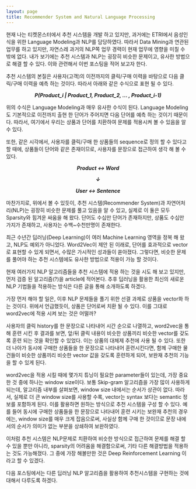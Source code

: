 ```yaml
---
layout: page
title: Recommender System and Natural Language Processing
---
```

현재 나는 티켓몬스터에서 추천 시스템을 개발 하고 있지만, 과거에는 ETRI에서 음성인식을 위한 Language Modeling과 NLP를 담당하였다. 
따라서 Data Mining과 연관된 업무를 하고 있지만, 자연스레 과거의 NLP쪽 업무 경력이 현재 업무에 영향을 미칠 수 밖에 없다.
내가 보기에는 추천 시스템과 NLP는 굉장히 비슷한 문제이고, 유사한 방법으로 해결 할 수 있다. 이와 관련해서 이번 포스팅을 적어 보고자 한다.

추천 시스템의 본질은 사용자(고객)의 이전까지의 클릭/구매 이력을 바탕으로 다음 클릭/구매 이력을 예측 하는 것이다. 따라서 아래와 같은 수식으로 표현 될 수 있다.

<b><i><center>P(Product_i | Product_1, Product_2, ... , Product_i-1)</center></i></b>

위의 수식은 Language Modeling과 매우 유사한 수식이 된다. Language Modeling도 기본적으로 이전까지 출현 한 단어가 주어지면 다음 단어를 예측 하는 것이기 때문이다.
따라서, 여기에서 우리는 상품과 단어를 치환하여 문제를 적용시켜 볼 수 있음을 알 수 있다.

또한, 같은 시각에서, 사용자를 클릭/구매 한 상품들의 sequence로 정의 할 수 있다고 할 때에, 상품들이 단어와 같은 존재이므로, 사용자를 문장으로 접근하여 생각 해 볼 수 있다.

<b><i><center>Product ↔ Word</center></i></b>

<b><i><center>↓</center></i></b>

<b><i><center>User ↔ Sentence</center></i></b>

마찬가지로, 위에서 볼 수 있듯이, 추천 시스템(Recommender System)과 자연어처리(NLP)는 굉장히 비슷한 문제를 풀고 있음을 알 수 있고, 실제로 이 둘은 모두 Sparsity와 힘겨운 싸움을 해 왔다.
단어도 수십만 단어가 존재하지만, 상품도 수십만 가지가 존재하고, 사용자는 수백~수천만명이 존재한다.

최근 수년간 딥러닝(Deep Learning)이 여러 Machine Learning 영역을 정복 해 왔고, NLP도 예외가 아니었다.
Word2Vec이 제안 된 이래로, 단어를 효과적으로 vector로 표현할 수 있게 되면서, 수많은 가시적인 성과들이 쏟아졌다.
그렇다면, 비슷한 문제를 풀어야 하는 추천 시스템에도 유사한 방법으로 적용이 가능 할 것이다.

현재 여러가지 NLP 알고리즘들을 추천 시스템에 적용 하는 것을 시도 해 보고 있지만, 먼저 검증 된 알고리즘(?)을 article에 적어본다.
추후 딥러닝을 활용한 최신의 새로운 NLP 기법들을 적용하는 방식은 다른 글을 통해 소개하도록 하겠다.

가장 먼저 해야 할 일은, 이후 NLP 문제들을 풀기 위한 선결 과제로 상품을 vector화 하는 것이다.
위에서 언급했듯이, 상품은 단어로써 치환 될 수 있다. 
이를 그대로 word2vec에 적용 시켜 보는 것은 어떨까?

사용자의 클릭 history를 한 문장으로 나타내어 시간 순으로 나열하고, word2vec을 통해 훈련 시킨 후 결과를 보면, 앞/뒤 클릭 내용이 비슷한 상품끼리 비슷한 vector를 갖도록 훈련 되는 것을 확인할 수 있었다.
이는 상품의 대체제 추천에 사용 될 수 있다.
또한 더 나아가 동시에 구매한 상품들을 한 문장으로 나타내어 훈련시킨다면, 함께 구매한 물건들이 비슷한 상품끼리 비슷한 vector 값을 갖도록 훈련하게 되어, 보완재 추천의 기능을 할 수 있게 된다.

word2vec을 적용 시킬 때에 몇가지 튜닝이 필요한 parameter들이 있는데, 가장 중요한 것 중에 하나는 window size이다.
보통 Skip-gram 알고리즘을 가장 많이 사용하게 되는데, 알고리즘 내부를 살펴보면, window size 내에서는 순서가 상관이 없다.
따라서, 실제로 더 큰 window size를 사용할 수록, vector는 syntax 보다는 semantic 정보를 포함하게 된다.
이를 활용하면 원하는 방식으로 추천 시스템을 구성 할 수 있다. 
예를 들어 동시에 구매한 상품들을 한 문장으로 나타내어 훈련 시키는 보완재 추천의 경우에는, window size를 매우 크게 잡음으로써, 사실상 함께 구매 한 것이므로 문장 내에서의 순서가 의미가 없는 부분을 상쇄하여 보완하였다.

이처럼 추천 시스템은 NLP문제로 치환하여 비슷한 방식으로 접근하여 문제를 해결 할 수 있을 뿐만 아니라, sparsity의 어려움을 해결함으로써, 기타 다른 해결방법을 적용하는 것도 가능해졌다.
그 중에 가장 해볼만한 것은 Deep Reinforcement Learning 이라고 할 수 있겠다.

다음 포스팅에서는 다른 딥러닝 NLP 알고리즘을 활용하여 추천시스템을 구현하는 것에 대해서 다루도록 하겠다.